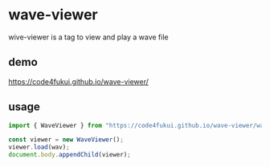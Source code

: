 # wave-viewer

wive-viewer is a tag to view and play a wave file

## demo

https://code4fukui.github.io/wave-viewer/

## usage

```js
import { WaveViewer } from "https://code4fukui.github.io/wave-viewer/wave-viewer.js";

const viewer = new WaveViewer();
viewer.load(wav);
document.body.appendChild(viewer);
```
